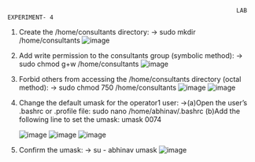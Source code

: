 			                                                         LAB  EXPERIMENT- 4

1. Create the /home/consultants directory: -> sudo mkdir /home/consultants
   ![image](https://github.com/user-attachments/assets/ed9b6c56-aab7-4ffc-b523-2c37d200f924)
   
2. Add write permission to the consultants group (symbolic method): -> sudo chmod g+w /home/consultants
   ![image](https://github.com/user-attachments/assets/2aa28903-b17e-49ff-bd5d-ecffae628cec)
   
3. Forbid others from accessing the /home/consultants directory (octal method): -> sudo chmod 750 /home/consultants
   ![image](https://github.com/user-attachments/assets/642c96d0-5a8b-446e-b3aa-41465baa0657)
   ![image](https://github.com/user-attachments/assets/5a382bf5-815d-42f5-a938-e4e838283dbe)

4. Change the default umask for the operator1 user: ->(a)Open the user’s .bashrc or .profile file: sudo nano /home/abhinav/.bashrc
   (b)Add the following line to set the umask: umask 0074

   ![image](https://github.com/user-attachments/assets/7f3a0433-b360-4511-a2b2-da5e85991bdc)
   ![image](https://github.com/user-attachments/assets/15017e59-9ee8-4cda-bd9a-e72c5c5d71ae)
   ![image](https://github.com/user-attachments/assets/94f08aa6-8c08-479c-b461-32750454cf42)

5. Confirm the umask: -> su - abhinav umask
   ![image](https://github.com/user-attachments/assets/a24da587-5b2d-4f44-8843-cd7f3766bef3)




